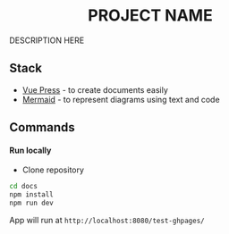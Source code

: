 <h1 align="center">PROJECT NAME</h1></a>

DESCRIPTION HERE

## Stack

- [Vue Press](https://vuepress.vuejs.org/guide/#how-it-works) - to create documents easily
- [Mermaid](https://mermaid-js.github.io/mermaid/#/) - to represent diagrams using text and code

## Commands

#### Run locally

- Clone repository

```sh
cd docs
npm install
npm run dev
```

App will run at `http://localhost:8080/test-ghpages/`
